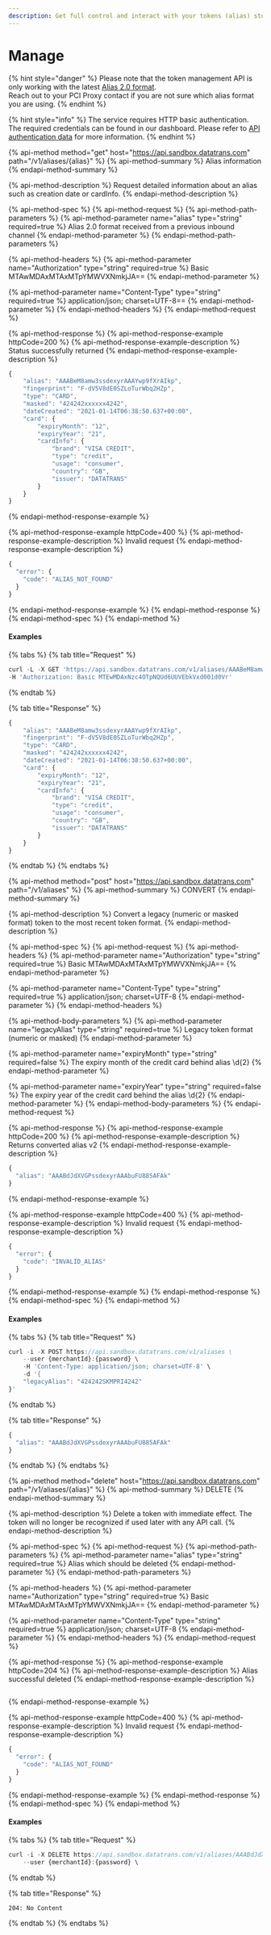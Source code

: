 ```yaml
---
description: Get full control and interact with your tokens (alias) stored in our vault
---
```


# Manage

{% hint style="danger" %}
Please note that the token management API is only working with the latest [Alias 2.0 format](https://docs.pci-proxy.com/resources/token-format).   
Reach out to your PCI Proxy contact if you are not sure which alias format you are using. 
{% endhint %}

{% hint style="info" %}
The service requires HTTP basic authentication. The required credentials can be found in our dashboard. Please refer to [API authentication data](../guides/pci-proxy-dashboard/api-authentication-data.md#basic-authentication) for more information. 
{% endhint %}

{% api-method method="get" host="https://api.sandbox.datatrans.com" path="/v1/aliases/{alias}" %}
{% api-method-summary %}
Alias information
{% endapi-method-summary %}

{% api-method-description %}
Request detailed information about an alias such as creation date or cardInfo. 
{% endapi-method-description %}

{% api-method-spec %}
{% api-method-request %}
{% api-method-path-parameters %}
{% api-method-parameter name="alias" type="string" required=true %}
Alias 2.0 format received from a previous inbound channel
{% endapi-method-parameter %}
{% endapi-method-path-parameters %}

{% api-method-headers %}
{% api-method-parameter name="Authorization" type="string" required=true %}
Basic MTAwMDAxMTAxMTpYMWVXNmkjJA==
{% endapi-method-parameter %}

{% api-method-parameter name="Content-Type" type="string" required=true %}
application/json; charset=UTF-8==
{% endapi-method-parameter %}
{% endapi-method-headers %}
{% endapi-method-request %}

{% api-method-response %}
{% api-method-response-example httpCode=200 %}
{% api-method-response-example-description %}
Status successfully returned
{% endapi-method-response-example-description %}

```javascript
{
    "alias": "AAABeM8amw3ssdexyrAAAYwp9fXrAIkp",
    "fingerprint": "F-dV5V8dE0SZLoTurWbq2HZp",
    "type": "CARD",
    "masked": "424242xxxxxx4242",
    "dateCreated": "2021-01-14T06:38:50.637+00:00",
    "card": {
        "expiryMonth": "12",
        "expiryYear": "21",
        "cardInfo": {
            "brand": "VISA CREDIT",
            "type": "credit",
            "usage": "consumer",
            "country": "GB",
            "issuer": "DATATRANS"
        }
    }
}
```
{% endapi-method-response-example %}

{% api-method-response-example httpCode=400 %}
{% api-method-response-example-description %}
Invalid request
{% endapi-method-response-example-description %}

```javascript
{
  "error": {
    "code": "ALIAS_NOT_FOUND"
  }
}
```
{% endapi-method-response-example %}
{% endapi-method-response %}
{% endapi-method-spec %}
{% endapi-method %}

#### Examples

{% tabs %}
{% tab title="Request" %}
```javascript
curl -L -X GET 'https://api.sandbox.datatrans.com/v1/aliases/AAABeM8amw3ssdexyrAAAYwp9fXrAIkp' \
-H 'Authorization: Basic MTEwMDAxNzc4OTpNQUd6UUVEbkVxd001d0Vr'
```
{% endtab %}

{% tab title="Response" %}
```javascript
{
    "alias": "AAABeM8amw3ssdexyrAAAYwp9fXrAIkp",
    "fingerprint": "F-dV5V8dE0SZLoTurWbq2HZp",
    "type": "CARD",
    "masked": "424242xxxxxx4242",
    "dateCreated": "2021-01-14T06:38:50.637+00:00",
    "card": {
        "expiryMonth": "12",
        "expiryYear": "21",
        "cardInfo": {
            "brand": "VISA CREDIT",
            "type": "credit",
            "usage": "consumer",
            "country": "GB",
            "issuer": "DATATRANS"
        }
    }
}
```
{% endtab %}
{% endtabs %}

{% api-method method="post" host="https://api.sandbox.datatrans.com" path="/v1/aliases" %}
{% api-method-summary %}
CONVERT
{% endapi-method-summary %}

{% api-method-description %}
Convert a legacy \(numeric or masked format\) token to the most recent token format.
{% endapi-method-description %}

{% api-method-spec %}
{% api-method-request %}
{% api-method-headers %}
{% api-method-parameter name="Authorization" type="string" required=true %}
Basic MTAwMDAxMTAxMTpYMWVXNmkjJA==
{% endapi-method-parameter %}

{% api-method-parameter name="Content-Type" type="string" required=true %}
application/json; charset=UTF-8
{% endapi-method-parameter %}
{% endapi-method-headers %}

{% api-method-body-parameters %}
{% api-method-parameter name="legacyAlias" type="string" required=true %}
Legacy token format \(numeric or masked\)
{% endapi-method-parameter %}

{% api-method-parameter name="expiryMonth" type="string" required=false %}
The expiry month of the credit card behind alias \d{2}
{% endapi-method-parameter %}

{% api-method-parameter name="expiryYear" type="string" required=false %}
The expiry year of the credit card behind the alias \d{2}
{% endapi-method-parameter %}
{% endapi-method-body-parameters %}
{% endapi-method-request %}

{% api-method-response %}
{% api-method-response-example httpCode=200 %}
{% api-method-response-example-description %}
Returns converted alias v2
{% endapi-method-response-example-description %}

```javascript
{
  "alias": "AAABdJdXVGPssdexyrAAAbuFU885AFAk"
}
```
{% endapi-method-response-example %}

{% api-method-response-example httpCode=400 %}
{% api-method-response-example-description %}
Invalid request
{% endapi-method-response-example-description %}

```javascript
{
  "error": {
    "code": "INVALID_ALIAS"
  }
}
```
{% endapi-method-response-example %}
{% endapi-method-response %}
{% endapi-method-spec %}
{% endapi-method %}

#### Examples

{% tabs %}
{% tab title="Request" %}
```javascript
curl -i -X POST https://api.sandbox.datatrans.com/v1/aliases \
	--user {merchantId}:{password} \
	-H 'Content-Type: application/json; charset=UTF-8' \
	-d '{
    "legacyAlias": "424242SKMPRI4242"
}'
```
{% endtab %}

{% tab title="Response" %}
```javascript
{
  "alias": "AAABdJdXVGPssdexyrAAAbuFU885AFAk"
}
```
{% endtab %}
{% endtabs %}

{% api-method method="delete" host="https://api.sandbox.datatrans.com" path="/v1/aliases/{alias}" %}
{% api-method-summary %}
DELETE
{% endapi-method-summary %}

{% api-method-description %}
Delete a token with immediate effect. The token will no longer be recognized if used later with any API call.
{% endapi-method-description %}

{% api-method-spec %}
{% api-method-request %}
{% api-method-path-parameters %}
{% api-method-parameter name="alias" type="string" required=true %}
Alias which should be deleted
{% endapi-method-parameter %}
{% endapi-method-path-parameters %}

{% api-method-headers %}
{% api-method-parameter name="Authorization" type="string" required=true %}
Basic MTAwMDAxMTAxMTpYMWVXNmkjJA==
{% endapi-method-parameter %}

{% api-method-parameter name="Content-Type" type="string" required=true %}
application/json; charset=UTF-8
{% endapi-method-parameter %}
{% endapi-method-headers %}
{% endapi-method-request %}

{% api-method-response %}
{% api-method-response-example httpCode=204 %}
{% api-method-response-example-description %}
Alias successful deleted
{% endapi-method-response-example-description %}

```

```
{% endapi-method-response-example %}

{% api-method-response-example httpCode=400 %}
{% api-method-response-example-description %}
Invalid request
{% endapi-method-response-example-description %}

```javascript
{
  "error": {
    "code": "ALIAS_NOT_FOUND"
  }
}
```
{% endapi-method-response-example %}
{% endapi-method-response %}
{% endapi-method-spec %}
{% endapi-method %}

#### Examples

{% tabs %}
{% tab title="Request" %}
```javascript
curl -i -X DELETE https://api.sandbox.datatrans.com/v1/aliases/AAABdJdXjl7ssdexyrAAAZleH7dSANH- \
	--user {merchantId}:{password} \

```
{% endtab %}

{% tab title="Response" %}
```
204: No Content
```
{% endtab %}
{% endtabs %}

